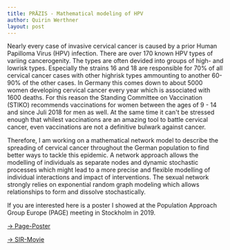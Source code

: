 ```yaml
---
title: PRÄZIS - Mathematical modeling of HPV 
author: Quirin Werthner
layout: post
---
```

Nearly every case of invasive cervical cancer is caused by a prior Human Papilloma Virus (HPV) infection. There are over 170 known HPV types of variing cancerogenity. The types are often devided into groups of high- and lowrisk types. Especially the strains 16 and 18 are responsible for 70% of all cervical cancer cases with other highrisk types ammounting to another 60- 90% of the other cases. In Germany this comes down to about 5000 women developing cervical cancer every year which is associated with 1600 deaths. For this reason the Standing Committee on Vaccination (STIKO) recommends vaccinations for women between the ages of 9 - 14 and since Juli 2018 for men as well. At the same time it can't be stressed enough that whilest vaccinations are an amazing tool to battle cervical cancer, even vaccinations are not a definitive bulwark against cancer.

Therefore, I am working on a mathematical network model to describe the spreading of cervical cancer throughout the German population to find better ways to tackle this epidemic. 
A network approach allows the modelling of individuals as separate nodes and dynamic stochastic processes which might lead to a more precise and flexible modelling of individual interactions and impact of interventions. The sexual network strongly relies on exponential random graph modeling which allows relationships to form and dissolve stochastically.

If you are interested here is a poster I showed at the Population Approach Group Europe (PAGE) meeting in Stockholm in 2019.

[-> Page-Poster](https://WerthnerQuirin.github.io/PAGE_2019_Poster_Quirin.pdf)

[-> SIR-Movie](https://WerthnerQuirin.github.io/SIR.html) 

